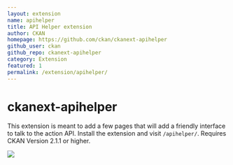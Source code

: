 ```yaml
---
layout: extension
name: apihelper
title: API Helper extension
author: CKAN
homepage: https://github.com/ckan/ckanext-apihelper
github_user: ckan
github_repo: ckanext-apihelper
category: Extension
featured: 1
permalink: /extension/apihelper/
---
```



# ckanext-apihelper

This extension is meant to add a few pages that will add a friendly interface
to talk to the action API. Install the extension and visit `/apihelper/`.
Requires CKAN Version 2.1.1 or higher.

![](http://okfnlabs.org/ckanext-apihelper/api-helper.png)

